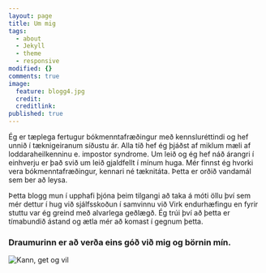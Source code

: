 ```yaml
---
layout: page
title: Um mig
tags:
  - about
  - Jekyll
  - theme
  - responsive
modified: {}
comments: true
image:
  feature: blogg4.jpg
  credit: 
  creditlink: 
published: true
---
```


Ég er tæplega fertugur bókmenntafræðingur með kennsluréttindi og hef unnið í tæknigeiranum síðustu ár. Alla tíð hef ég þjáðst af miklum mæli af loddaraheilkenninu e. impostor syndrome. Um leið og ég hef náð árangri í einhverju er það svið um leið gjaldfellt í mínum huga. Mér finnst ég hvorki vera bókmenntafræðingur, kennari né tæknitáta. Þetta er orðið vandamál sem ber að leysa. 


Þetta blogg mun í upphafi þjóna þeim tilgangi að taka á móti öllu því sem mér dettur í hug við sjálfsskoðun í samvinnu við Virk endurhæfingu en fyrir stuttu var ég greind með alvarlega geðlægð. Ég trúi því að þetta er tímabundið ástand og ætla mér að komast í gegnum þetta. 

### Draumurinn er að verða eins góð við mig og börnin mín.

![Kann, get og vil]({{site.baseurl}}/about/Intro.jpg)
